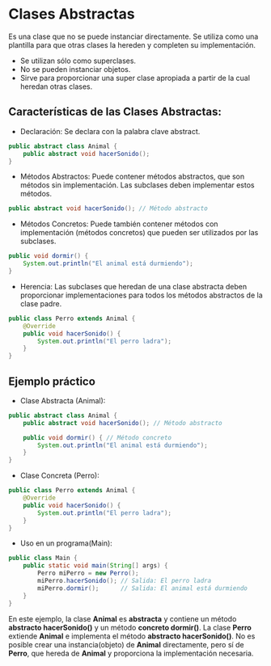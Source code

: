 # Clases Abstractas
Es una clase que no se puede instanciar directamente. Se utiliza como una plantilla para que otras clases la hereden y completen su implementación.
- Se utilizan sólo como superclases.
- No se pueden instanciar objetos.
- Sirve para proporcionar una super clase apropiada a partir de la cual heredan otras clases.
## Características de las Clases Abstractas:
- Declaración: Se declara con la palabra clave abstract.
```java
public abstract class Animal {
    public abstract void hacerSonido();
}
```
- Métodos Abstractos: Puede contener métodos abstractos, que son métodos sin implementación. Las subclases deben implementar estos métodos.
```java
public abstract void hacerSonido(); // Método abstracto
```
- Métodos Concretos: Puede también contener métodos con implementación (métodos concretos) que pueden ser utilizados por las subclases.
```java
public void dormir() {
    System.out.println("El animal está durmiendo");
}
```
- Herencia: Las subclases que heredan de una clase abstracta deben proporcionar implementaciones para todos los métodos abstractos de la clase padre.
```java
public class Perro extends Animal {
    @Override
    public void hacerSonido() {
        System.out.println("El perro ladra");
    }
}
```
## Ejemplo práctico
- Clase Abstracta (Animal):
```java
public abstract class Animal {
    public abstract void hacerSonido(); // Método abstracto

    public void dormir() { // Método concreto
        System.out.println("El animal está durmiendo");
    }
}
```
- Clase Concreta (Perro):
```java
public class Perro extends Animal {
    @Override
    public void hacerSonido() {
        System.out.println("El perro ladra");
    }
}
```
- Uso en un programa(Main):
```java
public class Main {
    public static void main(String[] args) {
        Perro miPerro = new Perro();
        miPerro.hacerSonido(); // Salida: El perro ladra
        miPerro.dormir();      // Salida: El animal está durmiendo
    }
}
```
En este ejemplo, la clase **Animal** es **abstracta** y contiene un método **abstracto hacerSonido()** y un método **concreto dormir()**.
La clase **Perro** extiende **Animal** e implementa el método **abstracto hacerSonido()**. No es posible crear una instancia(objeto) de **Animal** directamente,
pero sí de **Perro**, que hereda de **Animal** y proporciona la implementación necesaria.


